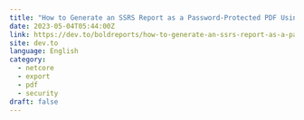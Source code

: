 ```yaml
---
title: "How to Generate an SSRS Report as a Password-Protected PDF Using the Bold Reports Report Writer"
date: 2023-05-04T05:44:00Z
link: https://dev.to/boldreports/how-to-generate-an-ssrs-report-as-a-password-protected-pdf-using-the-bold-reports-report-writer-m8l?utm_medium=RSS&utm_source=news.12bit.vn
site: dev.to
language: English
category:
  - netcore
  - export
  - pdf
  - security
draft: false
---
```

